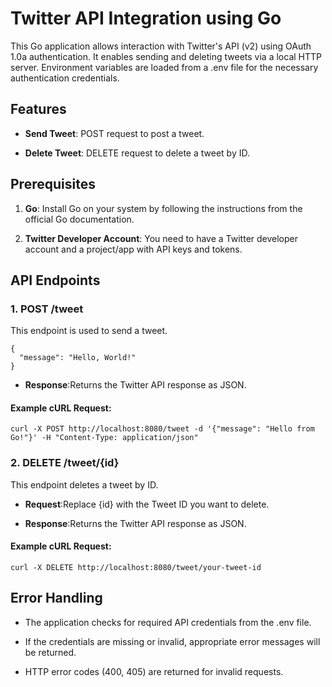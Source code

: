 Twitter API Integration using Go
================================

This Go application allows interaction with Twitter's API (v2) using OAuth 1.0a authentication. It enables sending and deleting tweets via a local HTTP server. Environment variables are loaded from a .env file for the necessary authentication credentials.

Features
--------

*   **Send Tweet**: POST request to post a tweet.
    
*   **Delete Tweet**: DELETE request to delete a tweet by ID.
    

Prerequisites
-------------

1.  **Go**: Install Go on your system by following the instructions from the official Go documentation.
    
2.  **Twitter Developer Account**: You need to have a Twitter developer account and a project/app with API keys and tokens.
    
API Endpoints
-------------

### 1. **POST /tweet**

This endpoint is used to send a tweet.

```
{
  "message": "Hello, World!"
}
```
    
*   **Response**:Returns the Twitter API response as JSON.
    

#### Example cURL Request:

```
curl -X POST http://localhost:8080/tweet -d '{"message": "Hello from Go!"}' -H "Content-Type: application/json"
```

### 2. **DELETE /tweet/{id}**

This endpoint deletes a tweet by ID.

*   **Request**:Replace {id} with the Tweet ID you want to delete.
    
*   **Response**:Returns the Twitter API response as JSON.
    

#### Example cURL Request:

```
curl -X DELETE http://localhost:8080/tweet/your-tweet-id
```


Error Handling
--------------

*   The application checks for required API credentials from the .env file.
    
*   If the credentials are missing or invalid, appropriate error messages will be returned.
    
*   HTTP error codes (400, 405) are returned for invalid requests.
    